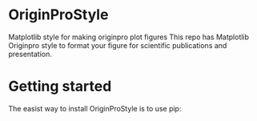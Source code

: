 # OriginProStyle
Matplotlib style for making originpro plot figures
This repo has Matplotlib Originpro style to format your figure for scientific publications and presentation.

# Getting started
The easist way to install OriginProStyle is to use pip:

